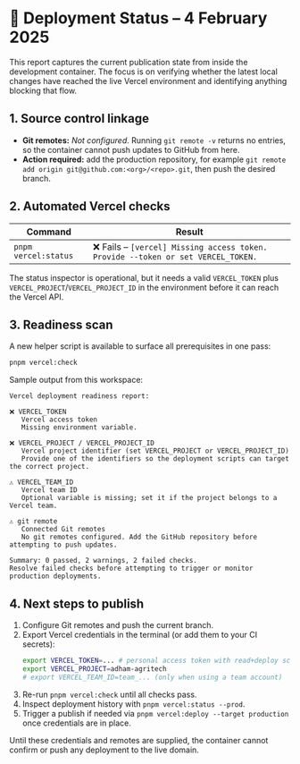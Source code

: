 # 🚦 Deployment Status – 4 February 2025

This report captures the current publication state from inside the development container. The focus is on verifying whether the latest local changes have reached the live Vercel environment and identifying anything blocking that flow.

## 1. Source control linkage

- **Git remotes:** _Not configured_. Running `git remote -v` returns no entries, so the container cannot push updates to GitHub from here.
- **Action required:** add the production repository, for example `git remote add origin git@github.com:<org>/<repo>.git`, then push the desired branch.

## 2. Automated Vercel checks

| Command | Result |
| --- | --- |
| `pnpm vercel:status` | ❌ Fails – `[vercel] Missing access token. Provide --token or set VERCEL_TOKEN.` |

The status inspector is operational, but it needs a valid `VERCEL_TOKEN` plus `VERCEL_PROJECT`/`VERCEL_PROJECT_ID` in the environment before it can reach the Vercel API.

## 3. Readiness scan

A new helper script is available to surface all prerequisites in one pass:

```bash
pnpm vercel:check
```

Sample output from this workspace:

```
Vercel deployment readiness report:

❌ VERCEL_TOKEN
   Vercel access token
   Missing environment variable.

❌ VERCEL_PROJECT / VERCEL_PROJECT_ID
   Vercel project identifier (set VERCEL_PROJECT or VERCEL_PROJECT_ID)
   Provide one of the identifiers so the deployment scripts can target the correct project.

⚠️ VERCEL_TEAM_ID
   Vercel team ID
   Optional variable is missing; set it if the project belongs to a Vercel team.

⚠️ git remote
   Connected Git remotes
   No git remotes configured. Add the GitHub repository before attempting to push updates.

Summary: 0 passed, 2 warnings, 2 failed checks.
Resolve failed checks before attempting to trigger or monitor production deployments.
```

## 4. Next steps to publish

1. Configure Git remotes and push the current branch.
2. Export Vercel credentials in the terminal (or add them to your CI secrets):
   ```bash
   export VERCEL_TOKEN=... # personal access token with read+deploy scopes
   export VERCEL_PROJECT=adham-agritech
   # export VERCEL_TEAM_ID=team_... (only when using a team account)
   ```
3. Re-run `pnpm vercel:check` until all checks pass.
4. Inspect deployment history with `pnpm vercel:status --prod`.
5. Trigger a publish if needed via `pnpm vercel:deploy --target production` once credentials are in place.

Until these credentials and remotes are supplied, the container cannot confirm or push any deployment to the live domain.
